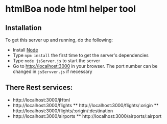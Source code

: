# htmlBoa node html helper tool


## Installation

To get this server up and running, do the following:

* Install [Node](http://nodejs.org)
* Type `npm install` the first time to get the server's dependencies
* Type `node jsServer.js` to start the server
* Go to [http://localhost:3000](http://localhost:3000) in your browser. The port number can be changed in `jsServver.js` if necessary

## There Rest services:
* http://localhost:3000/jHtml
* http://localhost:3000/flights
** http://localhost:3000/flights/:origin
** http://localhost:3000/flights/:origin/:destination
* http://localhost:3000/airports
** http://localhost:3000/airports/:airport
